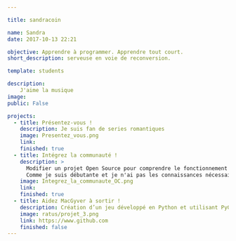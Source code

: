 ```yaml
---

title: sandracoin

name: Sandra
date: 2017-10-13 22:21

objective: Apprendre à programmer. Apprendre tout court.
short_description: serveuse en voie de reconversion.

template: students

description:
    J'aime la musique
image: 
public: False

projects:
  - title: Présentez-vous !
    description: Je suis fan de series romantiques
    image: Presentez_vous.png
    link: 
    finished: true
  - title: Intégrez la communauté !
    description: >
      Modifier un projet Open Source pour comprendre le fonctionnement de Git, de Github et des pull requests.
      Comme je suis débutante et je n'ai pas les connaissances nécessaires pour proposer une amélioration à un vrai projet Open Source, je considère que le fait d'avoir introduit ma présentation dans Openclassrooms revient au même, donc objectif projet 2 atteint.
    image: Integrez_la_communaute_OC.png
    link:
    finished: true
  - title: Aidez MacGyver à sortir !
    description: Création d’un jeu développé en Python et utilisant PyGame.
    image: ratus/projet_3.png
    link: https://www.github.com
    finished: false
---
```

